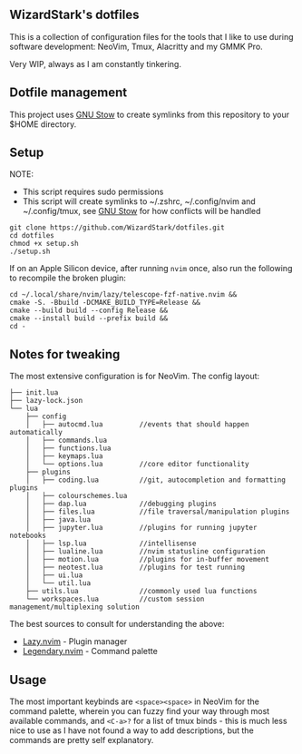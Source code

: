 ## WizardStark's dotfiles

This is a collection of configuration files for the tools that I like to use
during software development: NeoVim, Tmux, Alacritty and my GMMK Pro.

Very WIP, always as I am constantly tinkering.

## Dotfile management

This project uses [GNU Stow](https://www.gnu.org/software/stow/) to create symlinks
from this repository to your $HOME directory.

## Setup

NOTE:

- This script requires sudo permissions
- This script will create symlinks to ~/.zshrc, ~/.config/nvim and ~/.config/tmux,
  see [GNU Stow](https://www.gnu.org/software/stow/manual/stow.html#Conflicts) for how conflicts will be handled

```
git clone https://github.com/WizardStark/dotfiles.git
cd dotfiles
chmod +x setup.sh
./setup.sh
```

If on an Apple Silicon device, after running `nvim` once, also
run the following to recompile the broken plugin:

```
cd ~/.local/share/nvim/lazy/telescope-fzf-native.nvim &&
cmake -S. -Bbuild -DCMAKE_BUILD_TYPE=Release &&
cmake --build build --config Release &&
cmake --install build --prefix build &&
cd -
```

## Notes for tweaking

The most extensive configuration is for NeoVim. The config layout:

```
├── init.lua
├── lazy-lock.json
└── lua
    ├── config
    │   ├── autocmd.lua         //events that should happen automatically
    │   ├── commands.lua
    │   ├── functions.lua
    │   ├── keymaps.lua
    │   └── options.lua         //core editor functionality
    ├── plugins
    │   ├── coding.lua          //git, autocompletion and formatting plugins
    │   ├── colourschemes.lua
    │   ├── dap.lua             //debugging plugins
    │   ├── files.lua           //file traversal/manipulation plugins
    │   ├── java.lua
    │   ├── jupyter.lua         //plugins for running jupyter notebooks
    │   ├── lsp.lua             //intellisense
    │   ├── lualine.lua         //nvim statusline configuration
    │   ├── motion.lua          //plugins for in-buffer movement
    │   ├── neotest.lua         //plugins for test running
    │   ├── ui.lua
    │   └── util.lua
    ├── utils.lua               //commonly used lua functions
    └── workspaces.lua          //custom session management/multiplexing solution
```

The best sources to consult for understanding the above:

- [Lazy.nvim](https://github.com/folke/lazy.nvim) - Plugin manager
- [Legendary.nvim](https://github.com/mrjones2014/legendary.nvim) - Command palette

## Usage

The most important keybinds are `<space><space>` in NeoVim for the command palette,
wherein you can fuzzy find your way through most available commands, and `<C-a>?` for
a list of tmux binds - this is much less nice to use as I have not found a way to add
descriptions, but the commands are pretty self explanatory.
